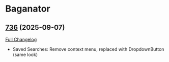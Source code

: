 # Baganator

## [736](https://github.com/Baganator/Baganator/tree/736) (2025-09-07)
[Full Changelog](https://github.com/Baganator/Baganator/compare/735...736) 

- Saved Searches: Remove context menu, replaced with DropdownButton (same look)  

